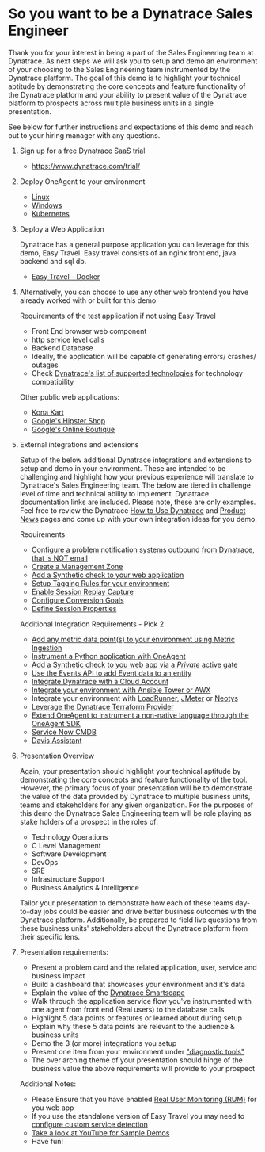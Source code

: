 # So you want to be a Dynatrace Sales Engineer

Thank you for your interest in being a part of the Sales Engineering team at Dynatrace. As next steps we will ask you to setup and demo an environment of your choosing to the Sales Engineering team instrumented by the Dynatrace platform. The goal of this demo is to highlight your technical aptitude by demonstrating the core concepts and feature functionality of the Dynatrace platform and your ability to present value of the Dynatrace platform to prospects across multiple business units in a single presentation.

See below for further instructions and expectations of this demo and reach out to your hiring manager with any questions.

1. Sign up for a free Dynatrace SaaS trial 
    - https://www.dynatrace.com/trial/

1. Deploy OneAgent to your environment
    - [Linux](https://www.dynatrace.com/support/help/technology-support/operating-systems/linux/installation/install-oneagent-on-linux/)
    - [Windows](https://www.dynatrace.com/support/help/technology-support/operating-systems/windows/installation/install-oneagent-on-windows/)
    - [Kubernetes](https://www.dynatrace.com/support/help/technology-support/cloud-platforms/kubernetes/deploy-oneagent-k8/)

1. Deploy a Web Application

    Dynatrace has a general purpose application you can leverage for this demo, Easy Travel. Easy travel consists of an nginx front end, java backend and sql db. 
    
    - [Easy Travel - Docker](https://github.com/Dynatrace/easyTravel-Docker)

1. Alternatively, you can choose to use any other web frontend you have already worked with or built for this demo

    Requirements of the test application if not using Easy Travel
    - Front End browser web component 
    - http service level calls 
    - Backend Database
    - Ideally, the application will be capable of generating errors/ crashes/ outages
    - Check [Dynatrace's list of supported technologies](https://www.dynatrace.com/support/help/technology-support/supported-technologies-and-versions/) for technology compatibility

   Other public web applications:
    - [Kona Kart](https://github.com/BraydenNeale/dynatrace_konakart_docker)
    - [Google's Hipster Shop](https://github.com/lightstep/hipster-shop)
    - [Google's Online Boutique](https://github.com/GoogleCloudPlatform/microservices-demo)

1. External integrations and extensions

    Setup of the below additional Dynatrace integrations and extensions to setup and demo in your environment. These are intended to be challenging and highlight how your previous experience will translate to Dynatrace's Sales Engineering team. The below are tiered in challenge level of time and technical ability to implement. Dynatrace documentation links are included. Please note, these are only examples. Feel free to review the Dynatrace [How to Use Dynatrace](https://www.dynatrace.com/support/help/how-to-use-dynatrace/networks/) and [Product News](https://www.dynatrace.com/news/blog/) pages and come up with your own integration ideas for you demo.

    Requirements
        
    - [Configure a problem notification systems outbound from Dynatrace, that is NOT email](https://www.dynatrace.com/support/help/setup-and-configuration/integrations/third-party-integrations/)
    - [Create a Management Zone](https://www.dynatrace.com/support/help/how-to-use-dynatrace/management-zones/)
    - [Add a Synthetic check to your web application](https://www.dynatrace.com/support/help/how-to-use-dynatrace/synthetic-monitoring/browser-monitors/create-a-single-url-browser-monitor/)
    - [Setup Tagging Rules for your environment](https://www.dynatrace.com/support/help/how-to-use-dynatrace/tags-and-metadata/)
    - [Enable Session Replay Capture](https://www.dynatrace.com/support/help/how-to-use-dynatrace/real-user-monitoring/setup-and-configuration/web-applications/additional-configuration/configure-session-replay-for-personal-data-protection/)
    - [Configure Conversion Goals](https://www.dynatrace.com/support/help/how-to-use-dynatrace/real-user-monitoring/how-to-use-real-user-monitoring/web-applications/define-conversion-goals/)
    - [Define Session Properties](https://www.dynatrace.com/support/help/how-to-use-dynatrace/real-user-monitoring/setup-and-configuration/web-applications/additional-configuration/define-user-action-and-session-properties/)
 
    Additional Integration Requirements - Pick 2

    - [Add any metric data point(s) to your environment using Metric Ingestion](https://www.dynatrace.com/support/help/how-to-use-dynatrace/metrics/metric-ingestion/)
    - [Instrument a Python application with OneAgent](https://github.com/dynatrace-oss/OneAgent-SDK-Python-AutoInstrumentation)
    - [Add a Synthetic check to you web app via a *Private* active gate](https://www.dynatrace.com/support/help/how-to-use-dynatrace/synthetic-monitoring/private-synthetic-locations/create-a-private-synthetic-location/)
    - [Use the Events API to add Event data to an entity](https://www.dynatrace.com/support/help/dynatrace-api/environment-api/events/)
    - [Integrate Dynatrace with a Cloud Account](https://www.dynatrace.com/support/help/technology-support/cloud-platforms/)
    - [Integrate your environment with Ansible Tower or AWX](https://www.dynatrace.com/support/help/setup-and-configuration/integrations/third-party-integrations/problem-notification-systems/ansible-tower-integration/)
    - Integrate your environment with [LoadRunner](https://www.dynatrace.com/support/help/setup-and-configuration/integrations/third-party-integrations/test-automation-frameworks/dynatrace-and-loadrunner-integration/), [JMeter](https://www.dynatrace.com/support/help/setup-and-configuration/integrations/third-party-integrations/test-automation-frameworks/dynatrace-and-jmeter-integration/) or [Neotys](https://www.dynatrace.com/support/help/setup-and-configuration/integrations/third-party-integrations/test-automation-frameworks/neotys-integration/)
    - [Leverage the Dynatrace Terraform Provider](https://registry.terraform.io/providers/dynatrace-oss/dynatrace/latest)
    - [Extend OneAgent to instrument a non-native language through the OneAgent SDK](https://www.dynatrace.com/support/help/extend-dynatrace/oneagent-sdk/)
    - [Service Now CMDB](https://www.dynatrace.com/support/help/setup-and-configuration/integrations/third-party-integrations/problem-notification-systems/servicenow-integration/)
    - [Davis Assistant](https://www.dynatrace.com/support/help/how-to-use-dynatrace/davis-assistant/)
 

1. Presentation Overview

    Again, your presentation should highlight your technical aptitude by demonstrating the core concepts and feature functionality of the tool. However, the primary focus of your presentation will be to demonstrate the value of the data provided by Dynatrace to multiple business units, teams and stakeholders for any given organization. For the purposes of this demo the Dynatrace Sales Engineering team will be role playing as stake holders of a prospect in the roles of:  
    
    - Technology Operations
    - C Level Management
    - Software Development
    - DevOps
    - SRE
    - Infrastructure Support
    - Business Analytics & Intelligence

    Tailor your presentation to demonstrate how each of these teams day-to-day jobs could be easier and drive better business outcomes with the Dynatrace platform. Additionally, be prepared to field live questions from these business units' stakeholders about the Dynatrace platform from their specific lens. 

1. Presentation requirements: 

    - Present a problem card and the related application, user, service and business impact 
    - Build a dashboard that showcases your environment and it's data
    - Explain the value of the [Dynatrace Smartscape](https://www.dynatrace.com/support/help/how-to-use-dynatrace/smartscape/visualize-your-environment-topology-through-smartscape/)
    - Walk through the application service flow you've instrumented with one agent from front end (Real users) to the database calls
    - Highlight 5 data points or features or learned about during setup
    - Explain why these 5 data points are relevant to the audience & business units 
    - Demo the 3 (or more) integrations you setup
    - Present one item from your environment under ["diagnostic tools"](https://www.dynatrace.com/support/help/how-to-use-dynatrace/diagnostics/)
    - The over arching theme of your presentation should hinge of the business value the above requirements will provide to your prospect

    Additional Notes:

    - Please Ensure that you have enabled [Real User Monitoring (RUM)](https://www.dynatrace.com/support/help/how-to-use-dynatrace/real-user-monitoring/setup-and-configuration/web-applications/initial-configuration/configure-dynatrace-real-user-monitoring-to-capture-xhr-actions/) for you web app
    - If you use the standalone version of Easy Travel you may need to [configure custom service detection](https://www.dynatrace.com/support/help/technology-support/application-software/java/configuration-and-analysis/define-custom-java-services/)
    - [Take a look at YouTube for Sample Demos](https://www.youtube.com/results?search_query=dynatrace+demo)
    - Have fun!
    